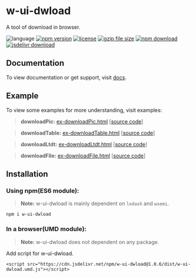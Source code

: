 # w-ui-dwload
A tool of download in browser.

![language](https://img.shields.io/badge/language-JavaScript-orange.svg) 
[![npm version](http://img.shields.io/npm/v/w-ui-dwload.svg?style=flat)](https://npmjs.org/package/w-ui-dwload) 
[![license](https://img.shields.io/npm/l/w-ui-dwload.svg?style=flat)](https://npmjs.org/package/w-ui-dwload) 
[![gzip file size](http://img.badgesize.io/yuda-lyu/w-ui-dwload/master/dist/w-ui-dwload.umd.js.svg?compression=gzip)](https://github.com/yuda-lyu/w-ui-dwload)
[![npm download](https://img.shields.io/npm/dt/w-ui-dwload.svg)](https://npmjs.org/package/w-ui-dwload) 
[![jsdelivr download](https://img.shields.io/jsdelivr/npm/hm/w-ui-dwload.svg)](https://www.jsdelivr.com/package/npm/w-ui-dwload)

## Documentation
To view documentation or get support, visit [docs](https://yuda-lyu.github.io/w-ui-dwload/w-ui-dwload.html).

## Example
To view some examples for more understanding, visit examples:

> **downloadPic:** [ex-downloadPic.html](https://yuda-lyu.github.io/w-ui-dwload/examples/ex-downloadPic.html) [[source code](https://github.com/yuda-lyu/w-ui-dwload/blob/master/docs/examples/ex-downloadPic.html)]

> **downloadTable:** [ex-downloadTable.html](https://yuda-lyu.github.io/w-ui-dwload/examples/ex-downloadTable.html) [[source code](https://github.com/yuda-lyu/w-ui-dwload/blob/master/docs/examples/ex-downloadTable.html)]

> **downloadLtdt:** [ex-downloadLtdt.html](https://yuda-lyu.github.io/w-ui-dwload/examples/ex-downloadLtdt.html) [[source code](https://github.com/yuda-lyu/w-ui-dwload/blob/master/docs/examples/ex-downloadLtdt.html)]

> **downloadFile:** [ex-downloadFile.html](https://yuda-lyu.github.io/w-ui-dwload/examples/ex-downloadFile.html) [[source code](https://github.com/yuda-lyu/w-ui-dwload/blob/master/docs/examples/ex-downloadFile.html)]

## Installation
### Using npm(ES6 module):
> **Note:** w-ui-dwload is mainly dependent on `lodash` and `wsemi`.
```alias
npm i w-ui-dwload
```

### In a browser(UMD module):
> **Note:** w-ui-dwload does not dependent on any package.

Add script for w-ui-dwload.
```alias
<script src="https://cdn.jsdelivr.net/npm/w-ui-dwload@1.0.6/dist/w-ui-dwload.umd.js"></script>
```
